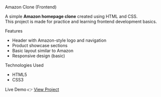 Amazon Clone (Frontend)

A simple **Amazon homepage clone** created using HTML and CSS.  
This project is made for practice and learning frontend development basics.

 Features
- Header with Amazon-style logo and navigation
- Product showcase sections
- Basic layout similar to Amazon
- Responsive design (basic)

Technologies Used
- HTML5
- CSS3

 Live Demo
👉 [View Project](https://Khadijaramzan781.github.io/amazon-clone/)
